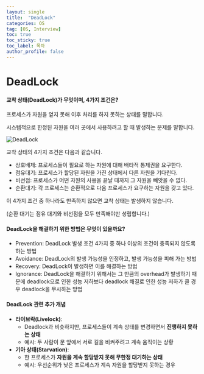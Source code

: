 ```yaml
---
layout: single
title:  "DeadLock"
categories: OS
tag: [OS, Interview]
toc: true
toc_sticky: true
toc_label: 목차
author_profile: false
---
```





# DeadLock

#### 교착 상태(DeadLock)가 무엇이며, 4가지 조건은?

프로세스가 자원을 얻지 못해 이후 처리를 하지 못하는 상태를 말합니다.

시스템적으로 한정된 자원을 여러 곳에서 사용하려고 할 때 발생하는 문제를 말합니다.


![DeadLock]({{site.url}}/images/2025-02-05-first/DeadLock.png)

교착 상태의 4가지 조건은 다음과 같습니다.

- 상호배제: 프로세스들이 필요로 하는 자원에 대해 배타적 통제권을 요구한다.
- 점유대기: 프로세스가 할당된 자원을 가진 상태에서 다른 자원을 기다린다.
- 비선점: 프로세스가 어떤 자원의 사용을 끝날 때까지 그 자원을 빼앗을 수 없다.
- 순환대기: 각 프로세스는 순환적으로 다음 프로세스가 요구하는 자원을 갖고 있다.

이 4가지 조건 중 하나라도 만족하지 않으면 교착 상태는 발생하지 않습니다.

(순환 대기는 점유 대기와 비선점을 모두 만족해야만 성립합니다.)

#### DeadLock을 해결하기 위한 방법은 무엇이 있을까요?

- Prevention: DeadLock 발생 조건 4가지 중 하나 이상의 조건이 충족되지 않도록 하는 방법
- Avoidance: DeadLock의 발생 가능성을 인정하고, 발생 가능성을 피해 가는 방법
- Recovery: DeadLock이 발생하면 이를 해결하는 방법
- Ignorance: DeadLock을 해결하기 위해서는 그 만큼의 overhead가 발생하기 때문에 deadlock으로 인한 성능 저하보다 deadlock 해결로 인한 성능 저하가 클 경우 deadlock을 무시하는 방법

#### DeadLock 관련 추가 개념

- **라이브락(Livelock)**:
  - Deadlock과 비슷하지만, 프로세스들이 계속 상태를 변경하면서 **진행하지 못하는 상태**
  - 예시: 두 사람이 문 앞에서 서로 길을 비켜주려고 계속 움직이는 상황
- **기아 상태(Starvation)**:
  - 한 프로세스가 **자원을 계속 할당받지 못해 무한정 대기하는 상태**
  - 예시: 우선순위가 낮은 프로세스가 계속 자원을 할당받지 못하는 경우

